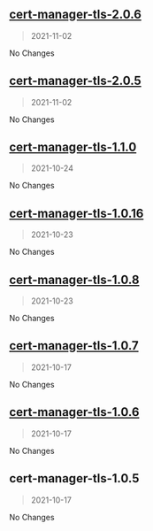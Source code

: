 
<a name="cert-manager-tls-2.0.6"></a>
## [cert-manager-tls-2.0.6](https://github.com/moopholo/helm-charts/compare/cert-manager-tls-2.0.5...cert-manager-tls-2.0.6)

> 2021-11-02

No Changes

<a name="cert-manager-tls-2.0.5"></a>
## [cert-manager-tls-2.0.5](https://github.com/moopholo/helm-charts/compare/cert-manager-tls-1.1.0...cert-manager-tls-2.0.5)

> 2021-11-02

No Changes

<a name="cert-manager-tls-1.1.0"></a>
## [cert-manager-tls-1.1.0](https://github.com/moopholo/helm-charts/compare/cert-manager-tls-1.0.16...cert-manager-tls-1.1.0)

> 2021-10-24

No Changes

<a name="cert-manager-tls-1.0.16"></a>
## [cert-manager-tls-1.0.16](https://github.com/moopholo/helm-charts/compare/cert-manager-tls-1.0.8...cert-manager-tls-1.0.16)

> 2021-10-23

No Changes

<a name="cert-manager-tls-1.0.8"></a>
## [cert-manager-tls-1.0.8](https://github.com/moopholo/helm-charts/compare/cert-manager-tls-1.0.7...cert-manager-tls-1.0.8)

> 2021-10-23

No Changes

<a name="cert-manager-tls-1.0.7"></a>
## [cert-manager-tls-1.0.7](https://github.com/moopholo/helm-charts/compare/cert-manager-tls-1.0.6...cert-manager-tls-1.0.7)

> 2021-10-17

No Changes

<a name="cert-manager-tls-1.0.6"></a>
## [cert-manager-tls-1.0.6](https://github.com/moopholo/helm-charts/compare/cert-manager-tls-1.0.5...cert-manager-tls-1.0.6)

> 2021-10-17

No Changes

<a name="cert-manager-tls-1.0.5"></a>
## cert-manager-tls-1.0.5

> 2021-10-17

No Changes
